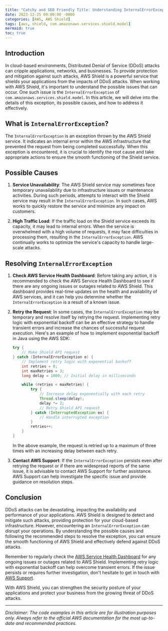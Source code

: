 ```yaml
---
title: "Catchy and SEO Friendly Title: Understanding InternalErrorException in AWS Shield: Detect and Defend Against DDoS Attacks"
date: 2023-12-25 09:00:00 -0000
categories: [AWS, AWS Shield]
tags: [aws, shield, com.amazonaws.services.shield.model]
mermaid: true
toc: true
---
```



## Introduction
In cloud-based environments, Distributed Denial of Service (DDoS) attacks can cripple applications, networks, and businesses. To provide protection and mitigation against such attacks, AWS Shield is a powerful service that shields your applications from the impacts of DDoS attacks. When working with AWS Shield, it's important to understand the possible issues that can occur. One such issue is the `InternalErrorException` of `com.amazonaws.services.shield.model`. In this article, we will delve into the details of this exception, its possible causes, and how to address it effectively.

## What is `InternalErrorException`?
The `InternalErrorException` is an exception thrown by the AWS Shield service. It indicates an internal error within the AWS infrastructure that prevented the request from being completed successfully. When this exception is encountered, it is crucial to identify the root cause and take appropriate actions to ensure the smooth functioning of the Shield service.

## Possible Causes
1. **Service Unavailability**: The AWS Shield service may sometimes face temporary unavailability due to infrastructure issues or maintenance activities. During such periods, attempts to interact with the Shield service may result in the `InternalErrorException`. In such cases, AWS works to quickly restore the service and minimize any impact on customers.

2. **High Traffic Load**: If the traffic load on the Shield service exceeds its capacity, it may lead to internal errors. When the service is overwhelmed with a high volume of requests, it may face difficulties in processing them, resulting in the `InternalErrorException`. AWS continually works to optimize the service's capacity to handle large-scale attacks.

## Resolving `InternalErrorException`
1. **Check AWS Service Health Dashboard**: Before taking any action, it is recommended to check the AWS Service Health Dashboard to see if there are any ongoing issues or outages related to AWS Shield. This dashboard provides real-time updates on the health and availability of AWS services, and it can help you determine whether the `InternalErrorException` is a result of a known issue.

2. **Retry the Request**: In some cases, the `InternalErrorException` may be temporary and resolve itself by retrying the request. Implementing retry logic with exponential backoff can be an effective strategy to handle transient errors and increase the chances of successful request execution. Here's an example of how to implement exponential backoff in Java using the AWS SDK:

   ```java
   try {
       // Make Shield API request
   } catch (InternalErrorException e) {
       // Implement retry logic with exponential backoff
       int retries = 0;
       int maxRetries = 3;
       long delay = 1000; // Initial delay in milliseconds

       while (retries < maxRetries) {
           try {
               // Increase delay exponentially with each retry
               Thread.sleep(delay);
               delay *= 2;
               // Retry Shield API request
           } catch (InterruptedException ex) {
               // Handle interrupted exception
           }
           retries++;
       }
   }
   ```
   In the above example, the request is retried up to a maximum of three times with an increasing delay between each retry.

3. **Contact AWS Support**: If the `InternalErrorException` persists even after retrying the request or if there are widespread reports of the same issue, it is advisable to contact AWS Support for further assistance. AWS Support can help investigate the specific issue and provide guidance on resolution steps.

## Conclusion
DDoS attacks can be devastating, impacting the availability and performance of your applications. AWS Shield is designed to detect and mitigate such attacks, providing protection for your cloud-based infrastructure. However, encountering an `InternalErrorException` can disrupt your operations. By understanding the possible causes and following the recommended steps to resolve the exception, you can ensure the smooth functioning of AWS Shield and effectively defend against DDoS attacks.

Remember to regularly check the [AWS Service Health Dashboard](https://status.aws.amazon.com/) for any ongoing issues or outages related to AWS Shield. Implementing retry logic with exponential backoff can help overcome transient errors. If the issue persists or requires further investigation, don't hesitate to get in touch with [AWS Support](https://aws.amazon.com/support/).

With AWS Shield, you can strengthen the security posture of your applications and protect your business from the growing threat of DDoS attacks.

---

*Disclaimer: The code examples in this article are for illustration purposes only. Always refer to the official AWS documentation for the most up-to-date and recommended practices.*